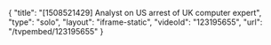 {
    "title": "[1508521429] Analyst on US arrest of UK computer expert",
    "type": "solo",
    "layout": "iframe-static",
    "videoId": "123195655",
    "url": "\/tvpembed\/123195655"
}